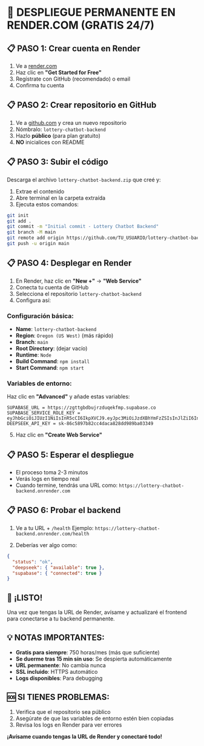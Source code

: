 # 🚀 DESPLIEGUE PERMANENTE EN RENDER.COM (GRATIS 24/7)

## 📋 PASO 1: Crear cuenta en Render

1. Ve a [render.com](https://render.com)
2. Haz clic en **"Get Started for Free"**
3. Regístrate con GitHub (recomendado) o email
4. Confirma tu cuenta

## 📋 PASO 2: Crear repositorio en GitHub

1. Ve a [github.com](https://github.com) y crea un nuevo repositorio
2. Nómbralo: `lottery-chatbot-backend`
3. Hazlo **público** (para plan gratuito)
4. **NO** inicialices con README

## 📋 PASO 3: Subir el código

Descarga el archivo `lottery-chatbot-backend.zip` que creé y:

1. Extrae el contenido
2. Abre terminal en la carpeta extraída
3. Ejecuta estos comandos:

```bash
git init
git add .
git commit -m "Initial commit - Lottery Chatbot Backend"
git branch -M main
git remote add origin https://github.com/TU_USUARIO/lottery-chatbot-backend.git
git push -u origin main
```

## 📋 PASO 4: Desplegar en Render

1. En Render, haz clic en **"New +"** → **"Web Service"**
2. Conecta tu cuenta de GitHub
3. Selecciona el repositorio `lottery-chatbot-backend`
4. Configura así:

### Configuración básica:
- **Name**: `lottery-chatbot-backend`
- **Region**: `Oregon (US West)` (más rápido)
- **Branch**: `main`
- **Root Directory**: (dejar vacío)
- **Runtime**: `Node`
- **Build Command**: `npm install`
- **Start Command**: `npm start`

### Variables de entorno:
Haz clic en **"Advanced"** y añade estas variables:

```
SUPABASE_URL = https://zgttgbdbujrzduqekfmp.supabase.co
SUPABASE_SERVICE_ROLE_KEY = eyJhbGciOiJIUzI1NiIsInR5cCI6IkpXVCJ9.eyJpc3MiOiJzdXBhYmFzZSIsInJlZiI6InpndHRnYmRidWpyemR1cWVrZm1wIiwicm9sZSI6InNlcnZpY2Vfcm9sZSIsImlhdCI6MTc1Nzk3MzIwMywiZXhwIjoyMDczNTQ5MjAzfQ.bL6YhyLDKmwTfXwYazE1VvuxREhnf8KYDwY5D0nJvbw
DEEPSEEK_API_KEY = sk-86c5897b82cc4daca828dd989ba03349
```

5. Haz clic en **"Create Web Service"**

## 📋 PASO 5: Esperar el despliegue

- El proceso toma 2-3 minutos
- Verás logs en tiempo real
- Cuando termine, tendrás una URL como: `https://lottery-chatbot-backend.onrender.com`

## 📋 PASO 6: Probar el backend

1. Ve a tu URL + `/health`
   Ejemplo: `https://lottery-chatbot-backend.onrender.com/health`

2. Deberías ver algo como:
```json
{
  "status": "ok",
  "deepseek": { "available": true },
  "supabase": { "connected": true }
}
```

## 🎯 ¡LISTO!

Una vez que tengas la URL de Render, avísame y actualizaré el frontend para conectarse a tu backend permanente.

## 💡 NOTAS IMPORTANTES:

- **Gratis para siempre**: 750 horas/mes (más que suficiente)
- **Se duerme tras 15 min sin uso**: Se despierta automáticamente
- **URL permanente**: No cambia nunca
- **SSL incluido**: HTTPS automático
- **Logs disponibles**: Para debugging

## 🆘 SI TIENES PROBLEMAS:

1. Verifica que el repositorio sea público
2. Asegúrate de que las variables de entorno estén bien copiadas
3. Revisa los logs en Render para ver errores

**¡Avísame cuando tengas la URL de Render y conectaré todo!**


